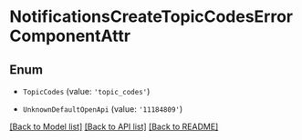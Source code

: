 # NotificationsCreateTopicCodesErrorComponentAttr


## Enum

* `TopicCodes` (value: `'topic_codes'`)

* `UnknownDefaultOpenApi` (value: `'11184809'`)

[[Back to Model list]](../README.md#documentation-for-models) [[Back to API list]](../README.md#documentation-for-api-endpoints) [[Back to README]](../README.md)
